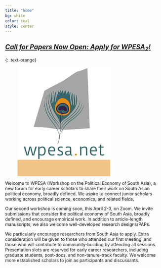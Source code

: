 ```yaml
---
title: "home"
bg: white
color: teal
style: center
---
```


## *[Call for Papers Now Open: Apply for WPESA<sub>2</sub>!](http://www.tinyurl.com/wpesa2)*
{: .text-orange}


<figure>
  <a>
  <span class="fa-stack subtlecircle" style="font-size:220px; background:rgba(233, 140, 20,.5)">
   <img src="img/wpesa_logo.png" style="max-width: 300px;"
      alt="WPESA logo" />
      </span>
   </a>
</figure>



Welcome to WPESA (Workshop on the Political Economy of South Asia), a new forum for early career scholars to share their work on South Asian political economy, broadly defined. We aspire to connect junior scholars working across political science, economics, and related fields. 

Our second workshop is coming soon, this April 2-3, on Zoom. We invite submissions that consider the political economy of South Asia, broadly defined, and encourage empirical work. In addition to article-length manuscripts, we also welcome well-developed research designs/PAPs.

We particularly encourage researchers from South Asia to apply. Extra consideration will be given to those who attended our first meeting, and those who will contribute to community-building by attending all sessions. Presentation slots are reserved for early career researchers, including graduate students, post-docs, and non-tenure-track faculty. We welcome more established scholars to join as participants and discussants.

<!-- ### Register to attend the meeting (and access the papers) [here](https://mit.zoom.us/meeting/register/tJ0ldu-gpj4sEtYLu_yi3jyTVNlv91jHBsjd).
{: .text-orange} -->
